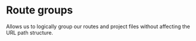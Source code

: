 # Route groups

Allows us to logically group our routes and project files without affecting the URL path structure.

